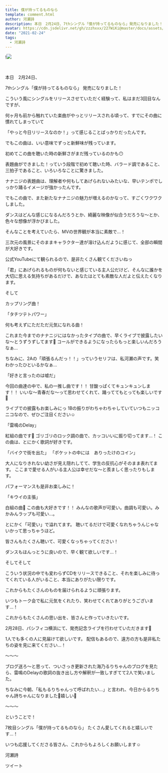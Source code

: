 ```yaml
---
title: 僕が持ってるものなら
template: comment.html
author: 河瀬詩
description: 本日　2月24日、7thシングル「僕が持ってるものなら」発売になりました！こういう風にシングルをリリースさせていただく経験って、私はまだ3回目なんですが、何ヶ月も前から触れていた...
avatar: https://cdn.jsdelivr.net/gh/zzzhxxx/227WiKi@master/docs/assets/photo/avatar/uta.jpg
date: "2021-02-24"
tags:
  - 河瀬詩
---
```


!![](https://cdn.jsdelivr.net/gh/227WiKi/227WiKi-image@master/blog-image/uta-2021-02-24_1.jpg)



  ﻿

本日　2月24日、

7thシングル「僕が持ってるものなら」
発売になりました！




こういう風にシングルをリリースさせていただく経験って、私はまだ3回目なんですが、

何ヶ月も前から触れていた楽曲がやっとリリースされる頃って、すでにその曲に慣れてしまっていて

「やっと今日リリースなのか！」って感じることばっかりだったんです。


でもこの曲は、いい意味でずっと新鮮味が残っています。


初めてこの曲を聴いた時の新鮮さがまだ残っているのかも😶





表題曲ができました！っていう段階で初めて聴いた時、バラード調であること、三拍子であること、いろいろなことに驚きました。


ナナニジの表題曲は、理解者や何もしてあげられないみたいな、早いテンポでしっかり踊るイメージが強かったんです。


でもこの曲で、また新たなナナニジの魅力が増えるのかなって、すごくワクワクしました。



ダンスはどんな感じになるんだろうとか、綺麗な映像が似合うだろうな〜とか、色々な想像が浮かびました。








そんなことを考えていたら、MVの世界観が本当に素敵で…！


三次元の風景にそのままキャラクター達が溶け込んだように感じて、全部の瞬間が大好きです。


公式YouTubeにて観られるので、是非たくさん観てくださいねっ




「君」にあげられるものが何もないと感じている主人公だけど、そんなに誰かを大切に思える気持ちがあるだけで、あなたはとても素敵な人だよと伝えたくなります。








そして

カップリング曲！




「タチツテトパワー」

何も考えずにただただ元気になれる曲！

これまた今までのナナニジにはなかったタイプの曲で、早くライブで披露したいな〜とうずうずしてます🤭
コールができるようになったらもっと楽しいんだろうなぁ…

ちなみに、2Aの「頑張るんだっ！！」っていうセリフは、私河瀬の声です。笑　わかったひといるかなぁ…






「好きと言ったのは嘘だ」

今回の曲達の中で、私の一推し曲です！！
甘酸っぱくてキュンキュンします！！
いいな〜青春だな〜って思わせてくれて、踊っててもとっても楽しいです🥰

ライブでの披露もお楽しみにっ
1Bの振りがわちゃわちゃしていていつもニッコニコなので、ぜひご注目ください☺️







「雷鳴のDelay」

紅組の曲です🌹
ゴリゴリのロック調の曲で、カッコいいに振り切ってます…！
この曲は、とにかく歌詞が好きです。

「バイクで街を出た」
「ポケットの中には　ありったけのコイン」

大人になりきれない幼さが見え隠れしてて、学生の反抗心がそのまま表れてます。
ここまで愛せる人がいる主人公は幸せだな〜と羨ましく思ったりもします。

パフォーマンスも是非お楽しみに！




「キウイの主張」

白組の曲🥝
この曲も大好きです！！
みんなの歌声が可愛い。曲調も可愛い。みかみんラップも可愛い…。

とにかく「可愛い」で溢れてます。
聴いてるだけで可愛くなれちゃうんじゃないかって思っちゃうほど。

皆さんもたくさん聴いて、可愛くなっちゃってください！

ダンスもほんっとうに良いので、早く観て欲しいです…！






そしてそして



こういう状況の中でも変わらずCDをリリースできること、それを楽しみに待ってくれている人がいること、本当にありがたい限りです。


これからもたくさんのものを届けられるように頑張ります。


いつもトーク会で私に元気をくれたり、笑わせてくれてありがとうございます…！

これからもたくさんの思い出を、皆さんと作っていきたいです。




2月28日、パシフィコ横浜にて、発売記念ライブを行わせていただきます🌸

1人でも多くの人に見届けて欲しいです。
配信もあるので、遠方の方も是非私たちの姿を見に来てください…！




〜〜〜




ブログ送ろ〜と思って、ついさっき更新された海乃るりちゃんのブログを見たら、雷鳴のDelayの歌詞の抜き出し方や解釈が一致しすぎてて2人で笑いました。


ちなみに今朝、「私もるりちゃんって呼ばれたい…」と言われ、今日からるりちゃん詩ちゃんになりました🥰嬉しい🥰





〜〜〜




ということで！

7枚目シングル「僕が持ってるものなら」
たくさん愛してくれると嬉しいです…！



いつも応援してくださる皆さん、これからもよろしくお願いします☺️






河瀬詩


ツイート



